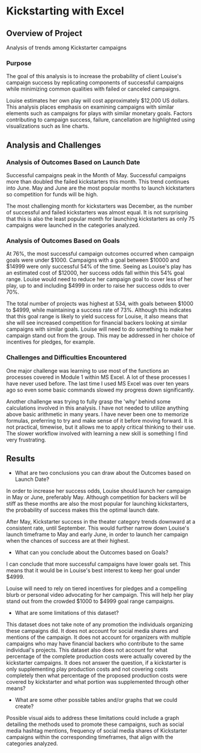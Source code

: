 # Kickstarting with Excel

## Overview of Project
Analysis of trends among Kickstarter campaigns
### Purpose
The goal of this analysis is to increase the probability of client Louise's campaign success by replicating components of successful campaigns while minimizing common qualities with failed or canceled campaigns.

Louise estimates her own play will cost approximately $12,000 US dollars. This analysis places emphasis on examining campaigns with similar elements such as campaigns for plays with similar monetary goals. Factors contributing to campaign success, failure, cancellation are highlighted using visualizations such as line charts.
## Analysis and Challenges

### Analysis of Outcomes Based on Launch Date
Successful campaigns peak in the Month of May. Successful campaigns more than doubled the failed kickstarters this month. This trend continues into June. May and June are the most popular months to launch kickstarters so competition for funds will be high.

The most challenging month for kickstarters was December, as the number of successful and failed kickstarters was almost equal. It is not surprising that this is also the least popular month for launching kickstarters as only 75 campaigns were launched in the categories analyzed.
### Analysis of Outcomes Based on Goals
At 76%, the most successful campaign outcomes occurred when campaign goals were under $1000. Campaigns with a goal between $10000 and $14999 were only successful 54% of the time. Seeing as Louise's play has an estimated cost of $12000, her success odds fall within this 54% goal range. Louise would need to reduce her campaign goal to cover less of her play, up to and including $4999 in order to raise her success odds to over 70%.

The total number of projects was highest at 534, with goals between $1000 to $4999, while maintaining a success rate of 73%. Although this indicates that this goal range is likely to yield success for Louise, it also means that she will see increased competition for financial backers looking at similar campaigns with similar goals. Louise will need to do something to make her campaign stand out from the group. This may be addressed in her choice of incentives for pledges, for example.
### Challenges and Difficulties Encountered
One major challenge was learning to use most of the functions an processes covered in Module 1 within MS Excel. A lot of these processes I have never used before. The last time I used MS Excel was over ten years ago so even some basic commands slowed my progress down significantly.

Another challenge was trying to fully grasp the 'why' behind some calculations involved in this analysis. I have not needed to utilize anything above basic arithmetic in many years. I have never been one to memorize formulas, preferring to try and make sense of it before moving forward. It is not practical, timewise, but it allows me to apply critical thinking to their use. The slower workflow involved with learning a new skill is something I find very frustrating. 
## Results

- What are two conclusions you can draw about the Outcomes based on Launch Date?

In order to increase her success odds, Louise should launch her campaign in May or June, preferably May. Although competition for backers will be stiff as these months are also the most popular for launching kickstarters, the probability of success makes this the optimal launch date.

After May, Kickstarter success in the theater category trends downward at a consistent rate, until September. This would further narrow down Louise's launch timeframe to May and early June, in order to launch her campaign when the chances of success are at their highest.
- What can you conclude about the Outcomes based on Goals?

I can conclude that more successful campaigns have lower goals set. This means that it would be in Louise's best interest to keep her goal under $4999.

Louise will need to rely on tiered incentives for pledges and a compelling blurb or personal video advocating for her campaign. This will help her play stand out from the crowded $1000 to $4999 goal range campaigns.

- What are some limitations of this dataset?

This dataset does not take note of any promotion the individuals organizing these campaigns did. It does not account for social media shares and mentions of the campaign. It does not account for organizers with multiple campaigns who may have financial backers who contribute to the same individual's projects. This dataset also does not account for what percentage of the complete production costs were actually covered by the kickstarter campaigns. It does not answer the question, if a kickstarter is only supplementing play production costs and not covering costs completely then what percentage of the proposed production costs were covered by kickstarter and what portion was supplemented through other means?

- What are some other possible tables and/or graphs that we could create?

Possible visual aids to address these limitations could include a graph detailing the methods used to promote these campaigns, such as social media hashtag mentions, frequency of social media shares of Kickstarter campaigns within the corresponding timeframes, that align with the categories analyzed. 